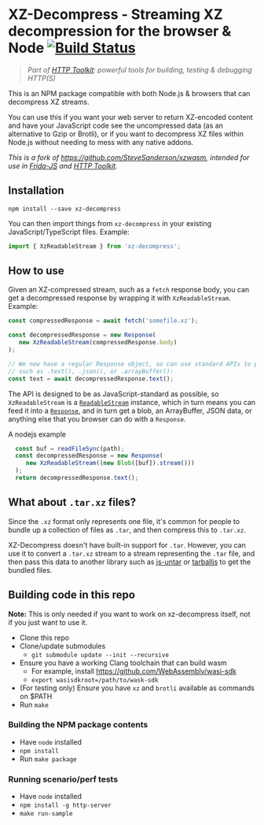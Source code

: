 # XZ-Decompress - Streaming XZ decompression for the browser & Node [![Build Status](https://github.com/httptoolkit/xz-decompress/workflows/CI/badge.svg)](https://github.com/httptoolkit/xz-decompress/actions)

> _Part of [HTTP Toolkit](https://httptoolkit.com): powerful tools for building, testing & debugging HTTP(S)_

This is an NPM package compatible with both Node.js & browsers that can decompress XZ streams.

You can use this if you want your web server to return XZ-encoded content and have your JavaScript code see the uncompressed data (as an alternative to Gzip or Brotli), or if you want to decompress XZ files within Node.js without needing to mess with any native addons.

_This is a fork of https://github.com/SteveSanderson/xzwasm, intended for use in [Frida-JS](https://github.com/httptoolkit/frida-js/) and [HTTP Toolkit](https://httptoolkit.com)._

## Installation

```
npm install --save xz-decompress
```

You can then import things from `xz-decompress` in your existing JavaScript/TypeScript files. Example:

```js
import { XzReadableStream } from 'xz-decompress';
```

## How to use

Given an XZ-compressed stream, such as a `fetch` response body, you can get a decompressed response by wrapping it with `XzReadableStream`. Example:

```js
const compressedResponse = await fetch('somefile.xz');

const decompressedResponse = new Response(
   new XzReadableStream(compressedResponse.body)
);

// We now have a regular Response object, so can use standard APIs to parse its body data,
// such as .text(), .json(), or .arrayBuffer():
const text = await decompressedResponse.text();
```

The API is designed to be as JavaScript-standard as possible, so `XzReadableStream` is a [`ReadableStream`](https://developer.mozilla.org/en-US/docs/Web/API/ReadableStream) instance, which in turn means you can feed it into a [`Response`](https://developer.mozilla.org/en-US/docs/Web/API/Response), and in turn get a blob, an ArrayBuffer, JSON data, or anything else that you browser can do with a `Response`.

A nodejs example

```js
  const buf = readFileSync(path);
  const decompressedResponse = new Response(
     new XzReadableStream((new Blob([buf]).stream()))
  );
  return decompressedResponse.text();
```

## What about `.tar.xz` files?

Since the `.xz` format only represents one file, it's common for people to bundle up a collection of files as `.tar`, and then compress this to `.tar.xz`.

XZ-Decompress doesn't have built-in support for `.tar`. However, you can use it to convert a `.tar.xz` stream to a stream representing the `.tar` file, and then pass this data to another library such as [js-untar](https://github.com/InvokIT/js-untar) or [tarballjs](https://github.com/ankitrohatgi/tarballjs) to get the bundled files.

## Building code in this repo

**Note:** This is only needed if you want to work on xz-decompress itself, not if you just want to use it.

 * Clone this repo
 * Clone/update submodules
    * `git submodule update --init --recursive`
 * Ensure you have a working Clang toolchain that can build wasm
    * For example, install https://github.com/WebAssembly/wasi-sdk
    * `export wasisdkroot=/path/to/wask-sdk`
 * (For testing only) Ensure you have `xz` and `brotli` available as commands on $PATH
 * Run `make`

### Building the NPM package contents

 * Have `node` installed
 * `npm install`
 * Run `make package`

### Running scenario/perf tests

 * Have `node` installed
 * `npm install -g http-server`
 * `make run-sample`
